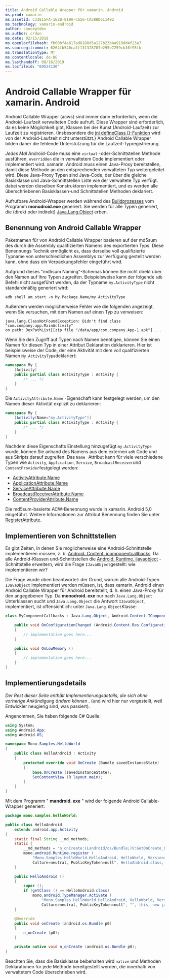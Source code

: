 ```yaml
---
title: Android Callable Wrapper für xamarin. Android
ms.prod: xamarin
ms.assetid: C33E15FA-1E2B-819A-C656-CA588D611492
ms.technology: xamarin-android
author: conceptdev
ms.author: crdun
ms.date: 02/15/2018
ms.openlocfilehash: fb00bf4a817ad8188d5a127b23b4a910dd4f23a7
ms.sourcegitcommit: 6264fb540ca1f131328707e295e7259cb10f95fb
ms.translationtype: MT
ms.contentlocale: de-DE
ms.lasthandoff: 08/16/2019
ms.locfileid: "69524130"
---
```

# <a name="android-callable-wrappers-for-xamarinandroid"></a>Android Callable Wrapper für xamarin. Android

Android Callable Wrapper (acws) sind immer dann erforderlich, wenn die Android-Laufzeit verwalteten Code aufruft. Diese Wrapper sind erforderlich, da es keine Möglichkeit gibt, Klassen bei der Kunst (Android-Laufzeit) zur Laufzeit zu registrieren. (Insbesondere die [jni defineClass ()-Funktion](http://docs.oracle.com/javase/1.5.0/docs/guide/jni/spec/functions.html#wp15986) wird von der Android-Laufzeit nicht unterstützt.} Android Callable Wrapper bilden daher die fehlende Unterstützung für die Laufzeit-Typregistrierung. 

*Jedes Mal* Android-Code muss eine `virtual` -oder-Schnittstellen Methode ausführen, `overridden` die in verwaltetem Code implementiert oder implementiert wird. xamarin. Android muss einen Java-Proxy bereitstellen, damit diese Methode an den entsprechenden verwalteten Typ weitergeleitet wird. Diese Java-Proxy Typen sind Java-Code, der über die gleiche Basisklasse und Java-Schnittstellen Liste wie der verwaltete Typ verfügt. dabei werden dieselben Konstruktoren implementiert, und es werden alle überschriebenen Basisklassen-und Schnittstellen Methoden deklariert. 

Aufrufbare Android-Wrapper werden während des [Buildprozesses](~/android/deploy-test/building-apps/build-process.md) vom Programm **monodroid.exe** generiert: Sie werden für alle Typen generiert, die (direkt oder indirekt) [Java.Lang.Object](xref:Java.Lang.Object) erben. 



## <a name="android-callable-wrapper-naming"></a>Benennung von Android Callable Wrapper

Paketnamen für von Android Callable Wrapper basieren auf der md5sum des durch die Assembly qualifizierten Namens des exportierten Typs. Diese Benennungs Technik ermöglicht es, dass derselbe voll qualifizierte Typname von unterschiedlichen Assemblys zur Verfügung gestellt werden kann, ohne dass ein Verpackungsfehler eingeführt wird. 

Aufgrund dieses "md5sum Naming"-Schemas können Sie nicht direkt über den Namen auf Ihre Typen zugreifen. Beispielsweise kann der folgende `adb` Befehl nicht ausgeführt werden, da der Typname `my.ActivityType` nicht standardmäßig generiert wird: 

```shell
adb shell am start -n My.Package.Name/my.ActivityType
```

Außerdem werden möglicherweise Fehler wie die folgenden angezeigt, wenn Sie versuchen, mit dem Namen auf einen Typ zu verweisen:

```shell
java.lang.ClassNotFoundException: Didn't find class "com.company.app.MainActivity"
on path: DexPathList[[zip file "/data/app/com.company.App-1.apk"] ...
```

Wenn Sie den Zugriff auf Typen nach Namen benötigen, können Sie einen Namen für diesen Typ in einer Attribut Deklaration deklarieren. Hier ist beispielsweise der Code, der eine Aktivität mit dem voll qualifizierten Namen `My.ActivityType`deklariert:

```csharp
namespace My {
    [Activity]
    public partial class ActivityType : Activity {
        /* ... */
    }
}
```

Die `ActivityAttribute.Name` -Eigenschaft kann festgelegt werden, um den Namen dieser Aktivität explizit zu deklarieren: 

```csharp
namespace My {
    [Activity(Name="my.ActivityType")]
    public partial class ActivityType : Activity {
        /* ... */
    }
}
```

Nachdem diese Eigenschafts Einstellung hinzugefügt `my.ActivityType` wurde, können Sie anhand des Namens aus dem externen `adb` Code und aus Skripts darauf zugreifen. Das `Name` -Attribut kann für viele verschiedene Typen wie `Activity`, `Application`, `Service`, `BroadcastReceiver`und `ContentProvider`festgelegt werden: 

- [ActivityAttribute.Name](xref:Android.App.ActivityAttribute.Name)
- [ApplicationAttribute.Name](xref:Android.App.ApplicationAttribute.Name)
- [ServiceAttribute.Name](xref:Android.App.ServiceAttribute.Name)
- [BroadcastReceiverAttribute.Name](xref:Android.Content.BroadcastReceiverAttribute.Name)
- [ContentProviderAttribute.Name](xref:Android.Content.ContentProviderAttribute.Name)

Die md5sum-basierte ACW-Benennung wurde in xamarin. Android 5,0 eingeführt. Weitere Informationen zur Attribut Benennung finden Sie unter [RegisterAttribute](xref:Android.Runtime.RegisterAttribute). 



## <a name="implementing-interfaces"></a>Implementieren von Schnittstellen

Es gibt Zeiten, in denen Sie möglicherweise eine Android-Schnittstelle implementieren müssen, z. b. [Android. Content. icomponentcallbacks](xref:Android.Content.IComponentCallbacks). Da alle Android-Klassen und-Schnittstellen die [Android. Runtime. ijavaobject](xref:Android.Runtime.IJavaObject) -Schnittstelle erweitern, wird die Frage `IJavaObject`gestellt: wie implementieren wir? 

Die Frage wurde oben beantwortet: der Grund, warum alle Android-Typen `IJavaObject` implementiert werden müssen, ist, dass xamarin. Android einen Android Callable Wrapper für Android bereitstellt, d. h. einen Java-Proxy für den angegebenen Typ. Da **monodroid. exe** nur nach `Java.Lang.Object` Unterklassen sucht und `Java.Lang.Object` die Antwort `IJavaObject,` implementiert, ist offensichtlich: unter `Java.Lang.Object`Klasse: 

```csharp
class MyComponentCallbacks : Java.Lang.Object, Android.Content.IComponentCallbacks {

    public void OnConfigurationChanged (Android.Content.Res.Configuration newConfig)
    {
        // implementation goes here...
    } 

    public void OnLowMemory ()
    {
        // implementation goes here...
    }
}
```


## <a name="implementation-details"></a>Implementierungsdetails

*Der Rest dieser Seite enthält Implementierungsdetails, die sich ohne vorherige Ankündigung ändern können* . (und wird hier nur vorgestellt, weil Entwickler neugierig sind, was passiert). 

Angenommen, Sie haben folgende C# Quelle:

```csharp
using System;
using Android.App;
using Android.OS;

namespace Mono.Samples.HelloWorld
{
    public class HelloAndroid : Activity
    {
        protected override void OnCreate (Bundle savedInstanceState)
        {
            base.OnCreate (savedInstanceState);
            SetContentView (R.layout.main);
        }
    }
}
```

Mit dem Programm " **mandroid. exe** " wird der folgende Android Callable-Wrapper generiert: 

```java
package mono.samples.helloWorld;

public class HelloAndroid
    extends android.app.Activity
{
    static final String __md_methods;
    static {
        __md_methods = "n_onCreate:(Landroid/os/Bundle;)V:GetOnCreate_Landroid_os_Bundle_Handler\n" + "";
        mono.android.Runtime.register (
            "Mono.Samples.HelloWorld.HelloAndroid, HelloWorld, Version=1.0.0.0, 
            Culture=neutral, PublicKeyToken=null", HelloAndroid.class, __md_methods);
    }

    public HelloAndroid ()
    {
        super ();
        if (getClass () == HelloAndroid.class)
            mono.android.TypeManager.Activate (
                "Mono.Samples.HelloWorld.HelloAndroid, HelloWorld, Version=1.0.0.0, 
                Culture=neutral, PublicKeyToken=null", "", this, new java.lang.Object[] {  });
    }

    @Override
    public void onCreate (android.os.Bundle p0)
    {
        n_onCreate (p0);
    }

    private native void n_onCreate (android.os.Bundle p0);
}
```

Beachten Sie, dass die Basisklasse beibehalten wird `native` und Methoden Deklarationen für jede Methode bereitgestellt werden, die innerhalb von verwaltetem Code überschrieben wird. 
